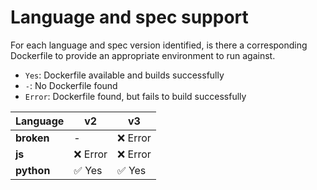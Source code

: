 # Language and spec support

For each language and spec version identified, is there a corresponding Dockerfile to provide an appropriate environment to run against.

- `Yes`: Dockerfile available and builds successfully
- `-`: No Dockerfile found
- `Error`: Dockerfile found, but fails to build successfully

| Language   | v2      | v3      |
|------------|---------|---------|
| **broken** | -       | ❌ Error |
| **js**     | ❌ Error | ❌ Error |
| **python** | ✅ Yes   | ✅ Yes   |
